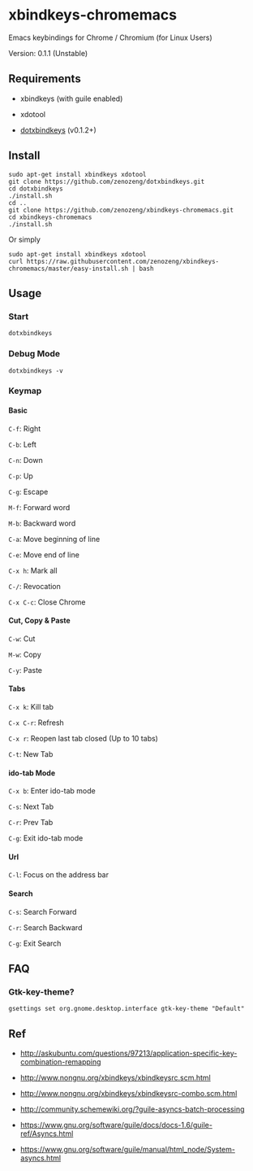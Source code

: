 # xbindkeys-chromemacs

Emacs keybindings for Chrome / Chromium (for Linux Users)

Version: 0.1.1 (Unstable)

## Requirements

- xbindkeys (with guile enabled)

- xdotool

- [dotxbindkeys](https://github.com/zenozeng/dotxbindkeys) (v0.1.2+)

## Install

```
sudo apt-get install xbindkeys xdotool
git clone https://github.com/zenozeng/dotxbindkeys.git
cd dotxbindkeys
./install.sh
cd ..
git clone https://github.com/zenozeng/xbindkeys-chromemacs.git
cd xbindkeys-chromemacs
./install.sh
```

Or simply

```
sudo apt-get install xbindkeys xdotool
curl https://raw.githubusercontent.com/zenozeng/xbindkeys-chromemacs/master/easy-install.sh | bash
```

## Usage

### Start

`dotxbindkeys`

### Debug Mode

`dotxbindkeys -v`

### Keymap

#### Basic

`C-f`: Right

`C-b`: Left

`C-n`: Down

`C-p`: Up

`C-g`: Escape

`M-f`: Forward word

`M-b`: Backward word

`C-a`: Move beginning of line

`C-e`: Move end of line

`C-x h`: Mark all

`C-/`: Revocation

`C-x C-c`: Close Chrome

#### Cut, Copy & Paste

`C-w`: Cut

`M-w`: Copy

`C-y`: Paste

#### Tabs

`C-x k`: Kill tab

`C-x C-r`: Refresh

`C-x r`: Reopen last tab closed (Up to 10 tabs)

`C-t`: New Tab

#### ido-tab Mode

`C-x b`: Enter ido-tab mode

`C-s`: Next Tab

`C-r`: Prev Tab

`C-g`: Exit ido-tab mode

#### Url

`C-l`: Focus on the address bar

#### Search

`C-s`: Search Forward

`C-r`: Search Backward

`C-g`: Exit Search

## FAQ

### Gtk-key-theme?

`gsettings set org.gnome.desktop.interface gtk-key-theme "Default"`

## Ref

- http://askubuntu.com/questions/97213/application-specific-key-combination-remapping

- http://www.nongnu.org/xbindkeys/xbindkeysrc.scm.html

- http://www.nongnu.org/xbindkeys/xbindkeysrc-combo.scm.html

- http://community.schemewiki.org/?guile-asyncs-batch-processing

- https://www.gnu.org/software/guile/docs/docs-1.6/guile-ref/Asyncs.html

- https://www.gnu.org/software/guile/manual/html_node/System-asyncs.html
